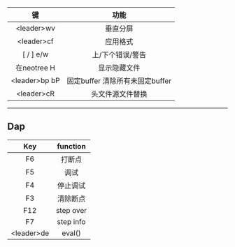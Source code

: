 |键 |功能 |
|:---:|:---:|
| \<leader\>wv | 垂直分屏 |
| \<leader\>cf | 应用格式 |
| \[ / \] e/w | 上/下个错误/警告 |
|在neotree H| 显示隐藏文件 |
| \<leader\>bp bP | 固定buffer 清除所有未固定buffer |
| \<leader\>cR | 头文件源文件替换 |

---

## Dap

|Key | function |
|:---:|:---:|
|F6 |打断点 |
|F5|调试 |
|F4|停止调试 |
|F3|清除断点 |
|F12|step over |
|F7|step info |
|\<leader\>de |eval() |
